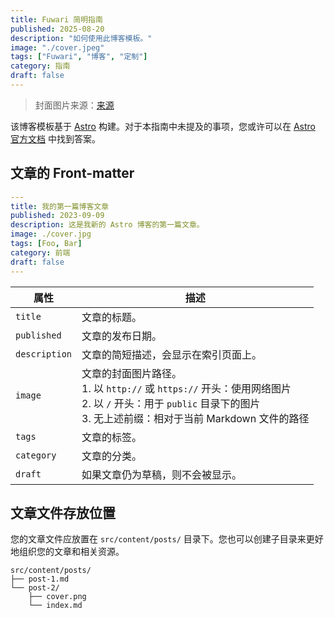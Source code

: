 ```yaml
---
title: Fuwari 简明指南
published: 2025-08-20
description: "如何使用此博客模板。"
image: "./cover.jpeg"
tags: ["Fuwari", "博客", "定制"]
category: 指南
draft: false
---
```


> 封面图片来源：[来源](https://image.civitai.com/xG1nkqKTMzGDvpLrqFT7WA/208fc754-890d-4adb-9753-2c963332675d/width=2048/01651-1456859105-(colour_1.5),girl,_Blue,yellow,green,cyan,purple,red,pink,_best,8k,UHD,masterpiece,male%20focus,%201boy,gloves,%20ponytail,%20long%20hair,.jpeg)

该博客模板基于 [Astro](https://astro.build/) 构建。对于本指南中未提及的事项，您或许可以在 [Astro 官方文档](https://docs.astro.build/) 中找到答案。

## 文章的 Front-matter

```yaml
---
title: 我的第一篇博客文章
published: 2023-09-09
description: 这是我新的 Astro 博客的第一篇文章。
image: ./cover.jpg
tags: [Foo, Bar]
category: 前端
draft: false
---
```

| 属性          | 描述                                                                                                                                                                                                    |
|---------------|---------------------------------------------------------------------------------------------------------------------------------------------------------------------------------------------------------|
| `title`       | 文章的标题。                                                                                                                                                                                            |
| `published`   | 文章的发布日期。                                                                                                                                                                                        |
| `description` | 文章的简短描述，会显示在索引页面上。                                                                                                                                                                    |
| `image`       | 文章的封面图片路径。<br/>1. 以 `http://` 或 `https://` 开头：使用网络图片<br/>2. 以 `/` 开头：用于 `public` 目录下的图片<br/>3. 无上述前缀：相对于当前 Markdown 文件的路径 |
| `tags`        | 文章的标签。                                                                                                                                                                                            |
| `category`    | 文章的分类。                                                                                                                                                                                            |
| `draft`       | 如果文章仍为草稿，则不会被显示。                                                                                                                                                                        |

## 文章文件存放位置

您的文章文件应放置在 `src/content/posts/` 目录下。您也可以创建子目录来更好地组织您的文章和相关资源。

```
src/content/posts/
├── post-1.md
└── post-2/
    ├── cover.png
    └── index.md
```
